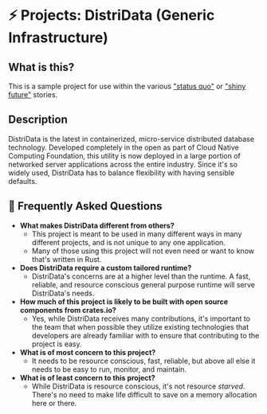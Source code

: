 # ⚡ Projects: DistriData (Generic Infrastructure)

## What is this?

This is a sample project for use within the various ["status quo"] or ["shiny future"] stories.

["status quo"]: ../status_quo.md
["shiny future"]: ../shiny_future.md

## Description

DistriData is the latest in containerized, micro-service distributed database technology. Developed completely in the open as part of Cloud Native Computing Foundation, this utility is now deployed in a large portion of networked server applications across the entire industry. Since it's so widely used, DistriData has to balance flexibility with having sensible defaults.

## 🤔 Frequently Asked Questions

* **What makes DistriData different from others?**
    * This project is meant to be used in many different ways in many different projects, and is not unique to any one application.
    * Many of those using this project will not even need or want to know that's written in Rust.
* **Does DistriData require a custom tailored runtime?**
    * DistriData's concerns are at a higher level than the runtime. A fast, reliable, and resource conscious general purpose runtime will serve DistriData's needs.
* **How much of this project is likely to be built with open source components from crates.io?**
    * Yes, while DistriData receives many contributions, it's important to the team that when possible they utilize existing technologies that developers are already familiar with to ensure that contributing to the project is easy.
* **What is of most concern to this project?**
    * It needs to be resource conscious, fast, reliable, but above all else it needs to be easy to run, monitor, and maintain.
* **What is of least concern to this project?**
    * While DistriData is resource conscious, it's not resource *starved*. There's no need to make life difficult to save on a memory allocation here or there.

